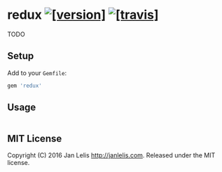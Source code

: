 # redux [![[version]](https://badge.fury.io/rb/redux.svg)](http://badge.fury.io/rb/redux)  [![[travis]](https://travis-ci.org/janlelis/redux.png)](https://travis-ci.org/janlelis/redux)

TODO


## Setup

Add to your `Gemfile`:

```ruby
gem 'redux'
```


## Usage

```ruby
```


## MIT License

Copyright (C) 2016 Jan Lelis <http://janlelis.com>. Released under the MIT license.
